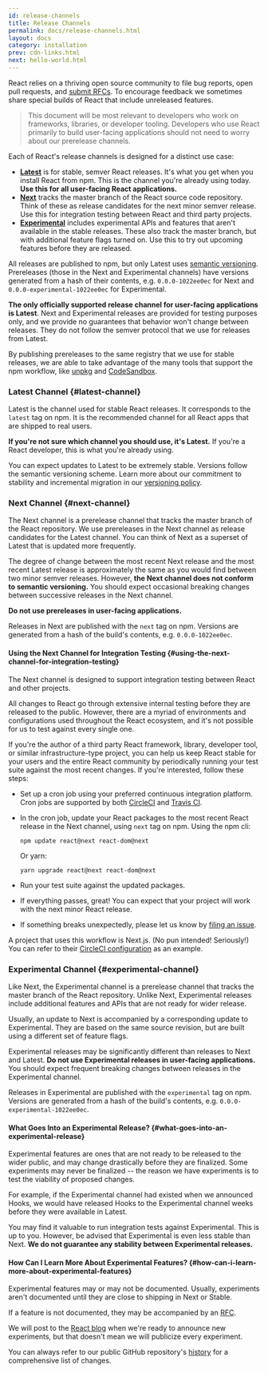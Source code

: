 ```yaml
---
id: release-channels
title: Release Channels
permalink: docs/release-channels.html
layout: docs
category: installation
prev: cdn-links.html
next: hello-world.html
---
```


React relies on a thriving open source community to file bug reports, open pull requests, and [submit RFCs](https://github.com/reactjs/rfcs). To encourage feedback we sometimes share special builds of React that include unreleased features.

> This document will be most relevant to developers who work on frameworks, libraries, or developer tooling. Developers who use React primarily to build user-facing applications should not need to worry about our prerelease channels.

Each of React's release channels is designed for a distinct use case:

- [**Latest**](#latest-channel) is for stable, semver React releases. It's what you get when you install React from npm. This is the channel you're already using today. **Use this for all user-facing React applications.**
- [**Next**](#next-channel) tracks the master branch of the React source code repository. Think of these as release candidates for the next minor semver release. Use this for integration testing between React and third party projects.
- [**Experimental**](#experimental-channel) includes experimental APIs and features that aren't available in the stable releases. These also track the master branch, but with additional feature flags turned on. Use this to try out upcoming features before they are released.

All releases are published to npm, but only Latest uses [semantic versioning](/docs/faq-versioning.html). Prereleases (those in the Next and Experimental channels) have versions generated from a hash of their contents, e.g. `0.0.0-1022ee0ec` for Next and `0.0.0-experimental-1022ee0ec` for Experimental.

**The only officially supported release channel for user-facing applications is Latest**. Next and Experimental releases are provided for testing purposes only, and we provide no guarantees that behavior won't change between releases. They do not follow the semver protocol that we use for releases from Latest.

By publishing prereleases to the same registry that we use for stable releases, we are able to take advantage of the many tools that support the npm workflow, like [unpkg](https://unpkg.com) and [CodeSandbox](https://codesandbox.io).

### Latest Channel {#latest-channel}

Latest is the channel used for stable React releases. It corresponds to the `latest` tag on npm. It is the recommended channel for all React apps that are shipped to real users.

**If you're not sure which channel you should use, it's Latest.** If you're a React developer, this is what you're already using.

You can expect updates to Latest to be extremely stable. Versions follow the semantic versioning scheme. Learn more about our commitment to stability and incremental migration in our [versioning policy](/docs/faq-versioning.html).

### Next Channel {#next-channel}

The Next channel is a prerelease channel that tracks the master branch of the React repository. We use prereleases in the Next channel as release candidates for the Latest channel. You can think of Next as a superset of Latest that is updated more frequently.

The degree of change between the most recent Next release and the most recent Latest release is approximately the same as you would find between two minor semver releases. However, **the Next channel does not conform to semantic versioning.** You should expect occasional breaking changes between successive releases in the Next channel.

**Do not use prereleases in user-facing applications.**

Releases in Next are published with the `next` tag on npm. Versions are generated from a hash of the build's contents, e.g. `0.0.0-1022ee0ec`.

#### Using the Next Channel for Integration Testing {#using-the-next-channel-for-integration-testing}

The Next channel is designed to support integration testing between React and other projects.

All changes to React go through extensive internal testing before they are released to the public. However, there are a myriad of environments and configurations used throughout the React ecosystem, and it's not possible for us to test against every single one.

If you're the author of a third party React framework, library, developer tool, or similar infrastructure-type project, you can help us keep React stable for your users and the entire React community by periodically running your test suite against the most recent changes. If you're interested, follow these steps:

- Set up a cron job using your preferred continuous integration platform. Cron jobs are supported by both [CircleCI](https://circleci.com/docs/2.0/triggers/#scheduled-builds) and [Travis CI](https://docs.travis-ci.com/user/cron-jobs/).
- In the cron job, update your React packages to the most recent React release in the Next channel, using `next` tag on npm. Using the npm cli:

  ```
  npm update react@next react-dom@next
  ```

  Or yarn:

  ```
  yarn upgrade react@next react-dom@next
  ```
- Run your test suite against the updated packages.
- If everything passes, great! You can expect that your project will work with the next minor React release.
- If something breaks unexpectedly, please let us know by [filing an issue](https://github.com/facebook/react/issues).

A project that uses this workflow is Next.js. (No pun intended! Seriously!) You can refer to their [CircleCI configuration](https://github.com/zeit/next.js/blob/c0a1c0f93966fe33edd93fb53e5fafb0dcd80a9e/.circleci/config.yml) as an example.

### Experimental Channel {#experimental-channel}

Like Next, the Experimental channel is a prerelease channel that tracks the master branch of the React repository. Unlike Next, Experimental releases include additional features and APIs that are not ready for wider release.

Usually, an update to Next is accompanied by a corresponding update to Experimental. They are based on the same source revision, but are built using a different set of feature flags.

Experimental releases may be significantly different than releases to Next and Latest. **Do not use Experimental releases in user-facing applications.** You should expect frequent breaking changes between releases in the Experimental channel.

Releases in Experimental are published with the `experimental` tag on npm. Versions are generated from a hash of the build's contents, e.g. `0.0.0-experimental-1022ee0ec`.

#### What Goes Into an Experimental Release? {#what-goes-into-an-experimental-release}

Experimental features are ones that are not ready to be released to the wider public, and may change drastically before they are finalized. Some experiments may never be finalized -- the reason we have experiments is to test the viability of proposed changes.

For example, if the Experimental channel had existed when we announced Hooks, we would have released Hooks to the Experimental channel weeks before they were available in Latest.

You may find it valuable to run integration tests against Experimental. This is up to you. However, be advised that Experimental is even less stable than Next. **We do not guarantee any stability between Experimental releases.**

#### How Can I Learn More About Experimental Features? {#how-can-i-learn-more-about-experimental-features}

Experimental features may or may not be documented. Usually, experiments aren't documented until they are close to shipping in Next or Stable.

If a feature is not documented, they may be accompanied by an [RFC](https://github.com/reactjs/rfcs).

We will post to the [React blog](/blog) when we're ready to announce new experiments, but that doesn't mean we will publicize every experiment.

You can always refer to our public GitHub repository's [history](https://github.com/facebook/react/commits/master) for a comprehensive list of changes.
